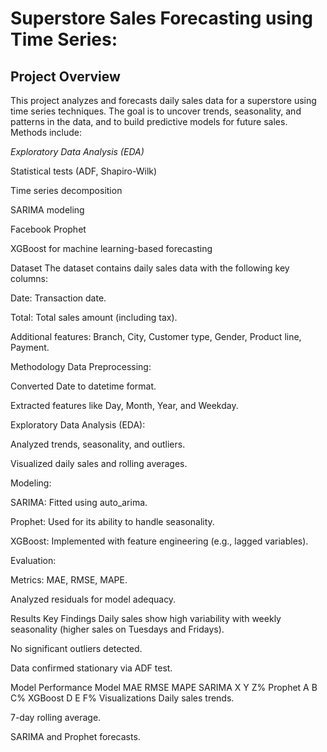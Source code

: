 # Superstore Sales Forecasting using Time Series:

## Project Overview
This project analyzes and forecasts daily sales data for a superstore using time series techniques. The goal is to uncover trends, seasonality, and patterns in the data, and to build predictive models for future sales. Methods include:

*Exploratory Data Analysis (EDA)*

Statistical tests (ADF, Shapiro-Wilk)

Time series decomposition

SARIMA modeling

Facebook Prophet

XGBoost for machine learning-based forecasting

Dataset
The dataset contains daily sales data with the following key columns:

Date: Transaction date.

Total: Total sales amount (including tax).

Additional features: Branch, City, Customer type, Gender, Product line, Payment.

Methodology
Data Preprocessing:

Converted Date to datetime format.

Extracted features like Day, Month, Year, and Weekday.

Exploratory Data Analysis (EDA):

Analyzed trends, seasonality, and outliers.

Visualized daily sales and rolling averages.

Modeling:

SARIMA: Fitted using auto_arima.

Prophet: Used for its ability to handle seasonality.

XGBoost: Implemented with feature engineering (e.g., lagged variables).

Evaluation:

Metrics: MAE, RMSE, MAPE.

Analyzed residuals for model adequacy.

Results
Key Findings
Daily sales show high variability with weekly seasonality (higher sales on Tuesdays and Fridays).

No significant outliers detected.

Data confirmed stationary via ADF test.

Model Performance
Model	MAE	RMSE	MAPE
SARIMA	X	Y	Z%
Prophet	A	B	C%
XGBoost	D	E	F%
Visualizations
Daily sales trends.

7-day rolling average.

SARIMA and Prophet forecasts.
